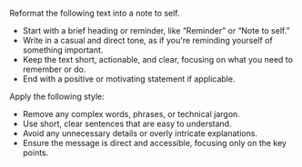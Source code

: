 Reformat the following text into a note to self.  
- Start with a brief heading or reminder, like “Reminder” or “Note to self.”  
- Write in a casual and direct tone, as if you're reminding yourself of something important.  
- Keep the text short, actionable, and clear, focusing on what you need to remember or do.  
- End with a positive or motivating statement if applicable.


Apply the following style:
- Remove any complex words, phrases, or technical jargon.  
- Use short, clear sentences that are easy to understand.  
- Avoid any unnecessary details or overly intricate explanations.  
- Ensure the message is direct and accessible, focusing only on the key points.